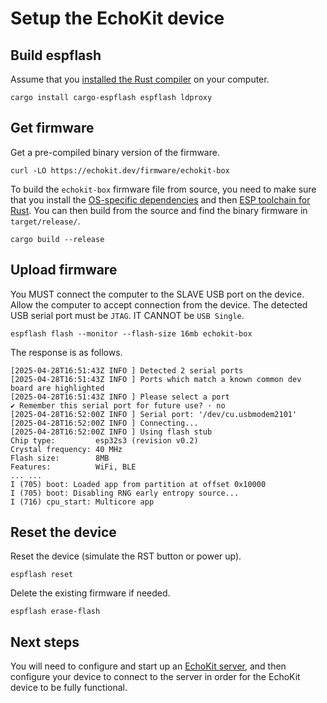 # Setup the EchoKit device

## Build espflash

Assume that you [installed the Rust compiler](https://www.rust-lang.org/tools/install) on your computer.

```
cargo install cargo-espflash espflash ldproxy
```

## Get firmware

Get a pre-compiled binary version of the firmware.

```
curl -LO https://echokit.dev/firmware/echokit-box
```

To build the `echokit-box` firmware file from source, you need to make sure that you install the [OS-specific dependencies](https://docs.espressif.com/projects/rust/book/installation/std-requirements.html) and then [ESP toolchain for Rust](https://docs.espressif.com/projects/rust/book/installation/riscv-and-xtensa.html). You can then build from the source and find the binary firmware in `target/release/`.

```
cargo build --release
```

## Upload firmware

You MUST connect the computer to the SLAVE USB port on the device. Allow the computer to accept connection from the device. The detected USB serial port must be `JTAG`. IT CANNOT be `USB Single`.

```
espflash flash --monitor --flash-size 16mb echokit-box
```

The response is as follows.

```
[2025-04-28T16:51:43Z INFO ] Detected 2 serial ports
[2025-04-28T16:51:43Z INFO ] Ports which match a known common dev board are highlighted
[2025-04-28T16:51:43Z INFO ] Please select a port
✔ Remember this serial port for future use? · no
[2025-04-28T16:52:00Z INFO ] Serial port: '/dev/cu.usbmodem2101'
[2025-04-28T16:52:00Z INFO ] Connecting...
[2025-04-28T16:52:00Z INFO ] Using flash stub
Chip type:         esp32s3 (revision v0.2)
Crystal frequency: 40 MHz
Flash size:        8MB
Features:          WiFi, BLE
... ...
I (705) boot: Loaded app from partition at offset 0x10000
I (705) boot: Disabling RNG early entropy source...
I (716) cpu_start: Multicore app
```

## Reset the device

Reset the device (simulate the RST button or power up).

```
espflash reset
```

Delete the existing firmware if needed.

```
espflash erase-flash
```

## Next steps

You will need to configure and start up an [EchoKit server](https://github.com/second-state/echokit_server), and then configure your device to connect to the server in order for the EchoKit device to be fully functional.






